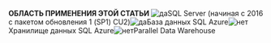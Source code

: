 <Token>**ОБЛАСТЬ ПРИМЕНЕНИЯ ЭТОЙ СТАТЬИ** ![да](media/yes.png)SQL Server (начиная с 2016 с пакетом обновления 1 (SP1) CU2)![да](media/no.png)База данных SQL Azure![нет](media/no.png)Хранилище данных SQL Azure![нет](media/no.png)Parallel Data Warehouse </Token>
